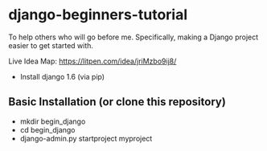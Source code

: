 django-beginners-tutorial
=========================

To help others who will go before me. Specifically, making a Django project easier to get started with.

Live Idea Map: https://litpen.com/idea/jriMzbo9ij8/

* Install django 1.6 (via pip)

Basic Installation (or clone this repository)
-----

* mkdir begin_django
* cd begin_django
* django-admin.py startproject myproject
